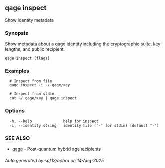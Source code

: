 ## qage inspect

Show identity metadata

### Synopsis

Show metadata about a qage identity including the cryptographic suite,
key lengths, and public recipient.

```
qage inspect [flags]
```

### Examples

```
  # Inspect from file
  qage inspect -i ~/.qage/key

  # Inspect from stdin
  cat ~/.qage/key | qage inspect
```

### Options

```
  -h, --help              help for inspect
  -i, --identity string   identity file ('-' for stdin) (default "-")
```

### SEE ALSO

* [qage](qage.md)	 - Post-quantum hybrid age recipients

###### Auto generated by spf13/cobra on 14-Aug-2025
